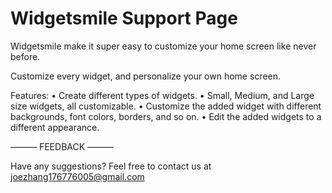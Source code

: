 # Widgetsmile Support Page

Widgetsmile make it super easy to customize your home screen like never before.

Customize every widget, and personalize your own home screen.

Features:
• Create different types of widgets.
• Small, Medium, and Large size widgets, all customizable.
• Customize the added widget with different backgrounds, font colors, borders, and so on.
• Edit the added widgets to a different appearance.

——— FEEDBACK ———

Have any suggestions? Feel free to contact us at joezhang176776005@gmail.com
